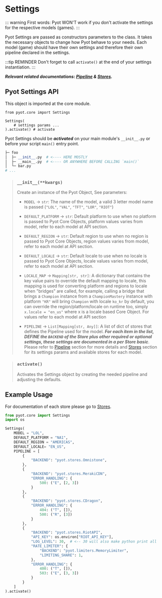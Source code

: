 # Settings

::: warning
First words: Pyot WON'T work if you don't activate the settings for the respective models (games).
:::

Pyot Settings are passed as constructors parameters to the class. It takes the necessary objects to change how Pyot behave to your needs. Each model (game) should have their own settings and therefore their own pipeline declared in the settings.

:::tip REMINDER
Don't forget to call `activate()` at the end of your settings instantiation.
:::

***Relevant related documentations: [Pipeline](/pipeline/) & [Stores](/stores/).***

## Pyot Settings API

This object is imported at the core module.
```python{1}
from pyot.core import Settings

Settings(
    # settings params ...
).activate() # activate
```

Pyot Settings should be **_activated_** on your main module's `__init__.py` or before your script `main()` entry point.
```python
├─ foo
│  ├─ __init__.py  # <---- HERE MOSTLY
│  ├─ __main__.py  # <---- OR ANYWHERE BEFORE CALLING `main()`
│  └─ bar.py
# ...
```

> ### `__init__(**kwargs)`
> Create an instance of the Pyot Object, See parameters:
> - `MODEL` <Badge text="param" type="warning" vertical="middle"/> -> `str`: The name of the model, a valid 3 letter model name is passed (`"LOL"`, `"VAL"`, `"TFT"`, `"LOR"`, `"RIOT"`)
>
> - `DEFAULT_PLATFORM` <Badge text="param" type="warning" vertical="middle"/> <Badge text="param" type="optional" vertical="middle"/> -> `str`: Default platform to use when no platform is passed to Pyot Core Objects, platform values varies from model, refer to each model at API section.
>
> - `DEFAULT_REGION` <Badge text="param" type="warning" vertical="middle"/> <Badge text="param" type="optional" vertical="middle"/> -> `str`: Default region to use when no region is passed to Pyot Core Objects, region values varies from model, refer to each model at API section.
>
> - `DEFAULT_LOCALE` <Badge text="param" type="warning" vertical="middle"/> <Badge text="param" type="optional" vertical="middle"/> -> `str`: Default locale to use when no locale is passed to Pyot Core Objects, locale values varies from model, refer to each model at API section.
>
> - `LOCALE_MAP` <Badge text="param" type="warning" vertical="middle"/> <Badge text="param" type="optional" vertical="middle"/> -> `Mapping[str, str]`: A dictionary that contains the key value pairs to override the default mapping to locale, this mapping is used for converting platform and regions to locale when "bridges" are called, for example, calling a bridge that brings a `Champion` instance from a `ChampionMastery` instance with platform `"KR"` will bring `Champion` with locale `ko_kr` by default, you can override the region/platform/locale on runtime too, simply `x.locale = "en_us"` where x is a locale based Core Object. For values refer to each model at API section
>
> - `PIPELINE` <Badge text="param" type="warning" vertical="middle"/> -> `List[Mapping[str, Any]]`: A list of dict of stores that defines the Pipeline used for the model. **_For each item in the list, DEFINE the `BACKEND` of the Store plus other required or optional settings, these settings are documented in a per Store basic_**. Please refer to [Pipeline](/pipeline/) section for more details and [Stores](/stores/) section for its settings params and available stores for each model.

> ### `activate()` <Badge text="function" type="error" vertical="middle"/>
> Activates the Settings object by creating the needed pipeline and adjusting the defaults.

## Example Usage

For documentation of each store please go to [Stores](/stores/).

```python
from pyot.core import Settings
import os

Settings(
    MODEL = "LOL",
    DEFAULT_PLATFORM = "NA1",
    DEFAULT_REGION = "AMERICAS",
    DEFAULT_LOCALE= "EN_US",
    PIPELINE = [
        {
            "BACKEND": "pyot.stores.Omnistone",
        },
        {
            "BACKEND": "pyot.stores.MerakiCDN",
            "ERROR_HANDLING": {
                500: ("E", [2, 3])
            }
        },
        {
            "BACKEND": "pyot.stores.CDragon",
            "ERROR_HANDLING": {
                404: ("T", []),
                500: ("R", [3])
            }
        },
        {
            "BACKEND": "pyot.stores.RiotAPI",
            "API_KEY": os.environ["RIOT_API_KEY"],
            "LOG_LEVEL": 30,  # <-- 30 will also make python print all calls.
            "RATE_LIMITER": {
                "BACKEND": "pyot.limiters.MemoryLimiter",
                "LIMITING_SHARE": 1,
            },
            "ERROR_HANDLING": {
                400: ("T", []),
                503: ("E", [3, 3])
            }
        }
    ]
).activate()
```
